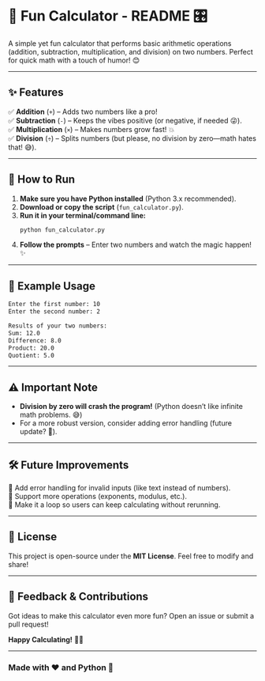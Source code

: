 # **🎉 Fun Calculator - README** 🎛️  

A simple yet fun calculator that performs basic arithmetic operations (addition, subtraction, multiplication, and division) on two numbers. Perfect for quick math with a touch of humor! 😊  

---

## **✨ Features**  
✅ **Addition** (`+`) – Adds two numbers like a pro!  
✅ **Subtraction** (`-`) – Keeps the vibes positive (or negative, if needed 😜).  
✅ **Multiplication** (`×`) – Makes numbers grow fast! 💥  
✅ **Division** (`÷`) – Splits numbers (but please, no division by zero—math hates that! 😅).  

---

## **🚀 How to Run**  
1. **Make sure you have Python installed** (Python 3.x recommended).  
2. **Download or copy the script** (`fun_calculator.py`).  
3. **Run it in your terminal/command line:**  
   ```bash
   python fun_calculator.py
   ```
4. **Follow the prompts** – Enter two numbers and watch the magic happen! ✨  

---

## **📝 Example Usage**  
```bash
Enter the first number: 10  
Enter the second number: 2  

Results of your two numbers:  
Sum: 12.0  
Difference: 8.0  
Product: 20.0  
Quotient: 5.0  
```  

---

## **⚠️ Important Note**  
- **Division by zero will crash the program!** (Python doesn’t like infinite math problems. 😅)  
- For a more robust version, consider adding error handling (future update? 🤔).  

---

## **🛠️ Future Improvements**  
🔹 Add error handling for invalid inputs (like text instead of numbers).  
🔹 Support more operations (exponents, modulus, etc.).  
🔹 Make it a loop so users can keep calculating without rerunning.  

---

## **📜 License**  
This project is open-source under the **MIT License**. Feel free to modify and share!  

---

## **💬 Feedback & Contributions**  
Got ideas to make this calculator even more fun? Open an issue or submit a pull request!  

**Happy Calculating!** 🚀🔢  

---  

### **Made with ❤️ and Python** 🐍
